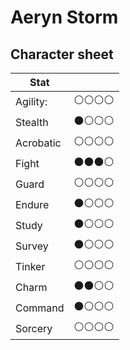 # Aeryn Storm

## Character sheet

| Stat      |              |
| --------- | ------------ |
| Agility:  | ⚪️⚪️⚪️⚪️ |
| Stealth   | ⚫️⚪️⚪️⚪️ |
| Acrobatic | ⚪️⚪️⚪️⚪️ |
| Fight     | ⚫️⚫️⚫️⚪️ |
| Guard     | ⚪️⚪️⚪️⚪️ |
| Endure    | ⚫️⚪️⚪️⚪️ |
| Study     | ⚫️⚪️⚪️⚪️ |
| Survey    | ⚫️⚪️⚪️⚪️ |
| Tinker    | ⚪️⚪️⚪️⚪️ |
| Charm     | ⚫️⚫️⚪️⚪️ |
| Command   | ⚫️⚪️⚪️⚪️ |
| Sorcery   | ⚪️⚪️⚪️⚪️ |
